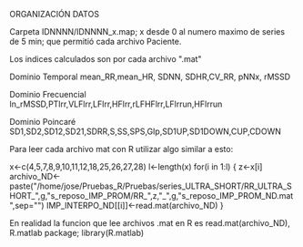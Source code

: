 ORGANIZACIÓN DATOS


Carpeta IDNNNN/IDNNNN_x.map; x desde 0 al numero maximo de series de 5 min; que permitió cada archivo Paciente.

Los indices calculados son por cada archivo ".mat"

Dominio Temporal
mean_RR,mean_HR, SDNN, SDHR,CV_RR, pNNx, rMSSD 

Dominio Frecuencial
ln_rMSSD,PTlrr,VLFlrr,LFlrr,HFlrr,rLFHFlrr,LFlrrun,HFlrrun


Dominio Poincaré
SD1,SD2,SD12,SD21,SDRR,S,SS,SPS,GIp,SD1UP,SD1DOWN,CUP,CDOWN


Para leer cada archivo mat con R utilizar algo similar a esto:

x<-c(4,5,7,8,9,10,11,12,18,25,26,27,28)
l<-length(x)
for(i in 1:l) {
  z<-x[i]
  archivo_ND<-paste("/home/jose/Pruebas_R/Pruebas/series_ULTRA_SHORT/RR_ULTRA_SHORT_",g,"s_reposo_IMP_PROM/RR_",z,"_",g,"s_reposo_IMP_PROM_ND.mat",sep="")
  IMP_INTERPO_ND[[i]]<-read.mat(archivo_ND)
}

En realidad la funcion que lee archivos .mat en R es read.mat(archivo_ND),  R.matlab package; library(R.matlab)

